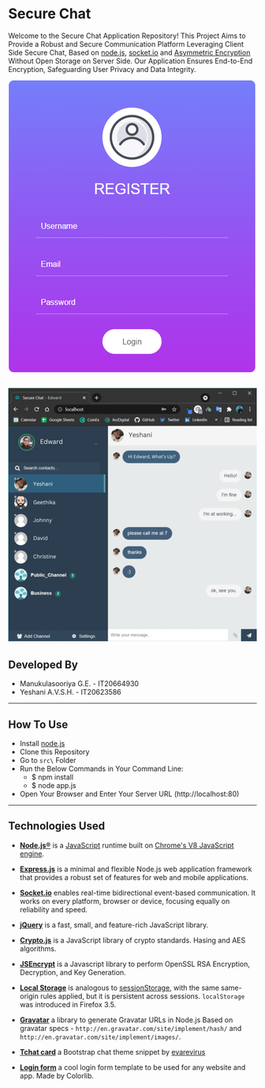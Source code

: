 # Secure Chat

Welcome to the Secure Chat Application Repository! This Project Aims to Provide a Robust and Secure Communication Platform Leveraging Client Side Secure Chat, Based on [node.js](https://nodejs.org), [socket.io](https://socket.io/) and [Asymmetric Encryption](https://en.wikipedia.org/wiki/Public-key_cryptography) Without Open Storage on Server Side. Our Application Ensures End-to-End Encryption, Safeguarding User Privacy and Data Integrity.

![loginform](https://github.com/Zavitar97/SecureChatApp/blob/main/login.png)

![chatform](https://github.com/Zavitar97/SecureChatApp/blob/main/ChatInterface.png)
-----------------------

## Developed By

* Manukulasooriya G.E. - IT20664930
* Yeshani A.V.S.H. - IT20623586
-----------------------

## How To Use

* Install [node.js](https://nodejs.org)
* Clone this Repository
* Go to `src\` Folder
* Run the Below Commands in Your Command Line:
    + $ npm install
    + $ node app.js
* Open Your Browser and Enter Your Server URL (http://localhost:80)

-----------------------

## Technologies Used

* [**Node.js®**](https://nodejs.org) is a [JavaScript](http://en.wikipedia.org/wiki/JavaScript) runtime built on [Chrome's V8 JavaScript engine](https://developers.google.com/v8/).

* [**Express.js**](https://expressjs.com/) is a minimal and flexible Node.js web application framework that provides a robust set of features for web and mobile applications.

* [**Socket.io**](https://socket.io) enables real-time bidirectional event-based communication. It works on every platform, browser or device, focusing equally on reliability and speed.

* [**jQuery**](https://jquery.com/) is a fast, small, and feature-rich JavaScript library.

* [**Crypto.js**](https://github.com/brix/crypto-js) is a JavaScript library of crypto standards. Hasing and AES algorithms.

* [**JSEncrypt**](https://github.com/travist/jsencrypt) is a Javascript library to perform OpenSSL RSA Encryption, Decryption, and Key Generation.

* [**Local Storage**](https://developer.mozilla.org/en-US/docs/Web/API/Window/localStorage) is analogous to [sessionStorage](https://developer.mozilla.org/en-US/docs/Web/API/sessionStorage), with the same same-origin rules applied, but it is persistent across sessions. `localStorage` was introduced in Firefox 3.5.

* [**Gravatar**](https://github.com/emerleite/node-gravatar) a library to generate Gravatar URLs in Node.js Based on gravatar specs - `http://en.gravatar.com/site/implement/hash/` and `http://en.gravatar.com/site/implement/images/`.

* [**Tchat card**](https://bootsnipp.com/snippets/0e3Ma) a Bootstrap chat theme snippet by [evarevirus](https://bootsnipp.com/evarevirus)

* [**Login form**](https://colorlib.com/wp/template/login-form-v3/) a cool login form template to be used for any website and app. Made by Colorlib.
